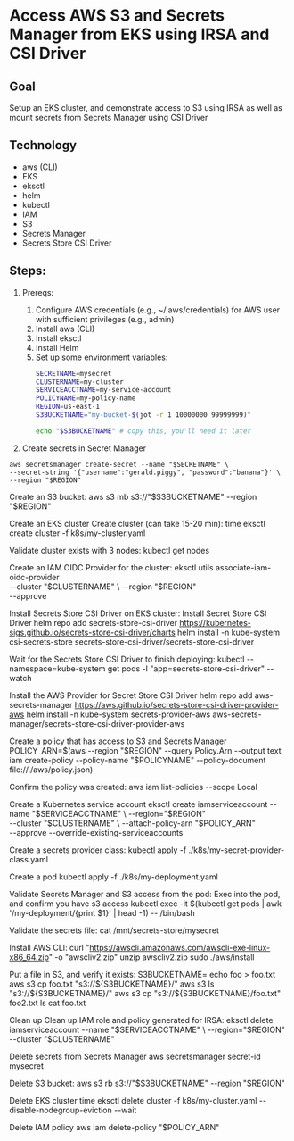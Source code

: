 # Access AWS S3 and Secrets Manager from EKS using IRSA and CSI Driver

## Goal

Setup an EKS cluster, and demonstrate access to S3 using IRSA as well as mount secrets from Secrets Manager using CSI Driver

## Technology
* aws (CLI)
* EKS
* eksctl
* helm
* kubectl
* IAM
* S3
* Secrets Manager
* Secrets Store CSI Driver

## Steps:
1. Prereqs:
    1. Configure AWS credentials (e.g., ~/.aws/credentials) for AWS user with sufficient privileges (e.g., admin)
    1. Install aws (CLI)
    1. Install eksctl
    1. Install Helm
    1. Set up some environment variables:
       ```bash
       SECRETNAME=mysecret
       CLUSTERNAME=my-cluster
       SERVICEACCTNAME=my-service-account
       POLICYNAME=my-policy-name
       REGION=us-east-1
       S3BUCKETNAME="my-bucket-$(jot -r 1 10000000 99999999)"

       echo "$S3BUCKETNAME" # copy this, you'll need it later
       ```

1. Create secrets in Secret Manager
  ```
  aws secretsmanager create-secret --name "$SECRETNAME" \
  --secret-string '{"username":"gerald.piggy", "password":"banana"}' \
  --region "$REGION"
  ```

Create an S3 bucket:
aws s3 mb s3://"$S3BUCKETNAME" --region "$REGION"

Create an EKS cluster
Create cluster (can take 15-20 min):
time eksctl create cluster -f k8s/my-cluster.yaml

 Validate cluster exists with 3 nodes: 
kubectl get nodes

Create an IAM OIDC Provider for the cluster:
eksctl utils associate-iam-oidc-provider \
  --cluster "$CLUSTERNAME" \
  --region "$REGION" \
  --approve

Install Secrets Store CSI Driver on EKS cluster:
Install Secret Store CSI Driver
helm repo add secrets-store-csi-driver https://kubernetes-sigs.github.io/secrets-store-csi-driver/charts
helm install -n kube-system csi-secrets-store secrets-store-csi-driver/secrets-store-csi-driver

Wait for the Secrets Store CSI Driver to finish deploying:
kubectl --namespace=kube-system get pods -l "app=secrets-store-csi-driver" --watch

Install the AWS Provider for Secret Store CSI Driver
helm repo add aws-secrets-manager https://aws.github.io/secrets-store-csi-driver-provider-aws
helm install -n kube-system secrets-provider-aws aws-secrets-manager/secrets-store-csi-driver-provider-aws

Create a policy that has access to S3 and Secrets Manager
POLICY_ARN=$(aws --region "$REGION" --query Policy.Arn --output text iam create-policy --policy-name "$POLICYNAME" --policy-document file://./aws/policy.json)

Confirm the policy was created:
aws iam list-policies --scope Local

Create a Kubernetes service account 
eksctl create iamserviceaccount --name "$SERVICEACCTNAME" \
--region="$REGION" \
--cluster "$CLUSTERNAME" \
--attach-policy-arn "$POLICY_ARN" \
--approve --override-existing-serviceaccounts

Create a secrets provider class:
kubectl apply -f ./k8s/my-secret-provider-class.yaml

Create a pod
kubectl apply -f ./k8s/my-deployment.yaml

Validate Secrets Manager and S3 access from the pod:
Exec into the pod, and confirm you have s3 access
kubectl exec -it $(kubectl get pods | awk '/my-deployment/{print $1}' | head -1) -- /bin/bash

Validate the secrets file:
cat /mnt/secrets-store/mysecret

Install AWS CLI:
curl "https://awscli.amazonaws.com/awscli-exe-linux-x86_64.zip" -o "awscliv2.zip"
unzip awscliv2.zip
sudo ./aws/install

Put a file in S3, and verify it exists:
S3BUCKETNAME=<your bucket name>
echo foo > foo.txt
aws s3 cp foo.txt "s3://${S3BUCKETNAME}/"
aws s3 ls "s3://${S3BUCKETNAME}/"
aws s3 cp "s3://${S3BUCKETNAME}/foo.txt" foo2.txt
ls
cat foo.txt

Clean up
Clean up IAM role and policy generated for IRSA:
eksctl delete iamserviceaccount --name "$SERVICEACCTNAME" \
--region="$REGION" \
--cluster "$CLUSTERNAME"

Delete secrets from Secrets Manager
aws secretsmanager secret-id mysecret

Delete S3 bucket:
aws s3 rb s3://"$S3BUCKETNAME" --region "$REGION"

Delete EKS cluster
time eksctl delete cluster -f k8s/my-cluster.yaml --disable-nodegroup-eviction --wait

Delete IAM policy
aws iam delete-policy "$POLICY_ARN"


